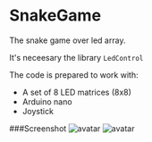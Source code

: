 # SnakeGame
The snake game over led array.

It's neceesary the library `LedControl`

The code is prepared to work with:

* A set of 8 LED matrices (8x8)
* Arduino nano
* Joystick

###Screenshot
![avatar](http://i.imgur.com/OIMauwH.png)
![avatar](http://i.imgur.com/FfqGtz3.png)
